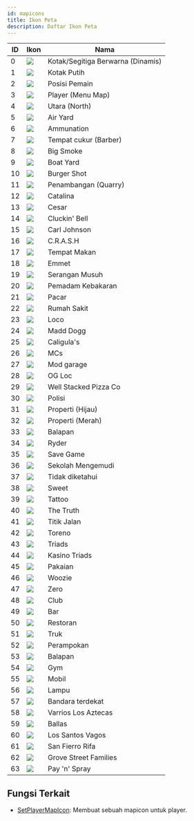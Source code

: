 ```yaml
---
id: mapicons
title: Ikon Peta
description: Daftar Ikon Peta
---
```


| ID  | Ikon                             | Nama                              |
| --- | -------------------------------- | --------------------------------- |
| 0   | ![](/images/mapIcons/icon0.gif)  | Kotak/Segitiga Berwarna (Dinamis) |
| 1   | ![](/images/mapIcons/icon1.gif)  | Kotak Putih                       |
| 2   | ![](/images/mapIcons/icon2.gif)  | Posisi Pemain                     |
| 3   | ![](/images/mapIcons/icon3.gif)  | Player (Menu Map)                 |
| 4   | ![](/images/mapIcons/icon4.gif)  | Utara (North)                     |
| 5   | ![](/images/mapIcons/icon5.gif)  | Air Yard                          |
| 6   | ![](/images/mapIcons/icon6.gif)  | Ammunation                        |
| 7   | ![](/images/mapIcons/icon7.gif)  | Tempat cukur (Barber)             |
| 8   | ![](/images/mapIcons/icon8.gif)  | Big Smoke                         |
| 9   | ![](/images/mapIcons/icon9.gif)  | Boat Yard                         |
| 10  | ![](/images/mapIcons/icon10.gif) | Burger Shot                       |
| 11  | ![](/images/mapIcons/icon11.gif) | Penambangan  (Quarry)             |
| 12  | ![](/images/mapIcons/icon12.gif) | Catalina                          |
| 13  | ![](/images/mapIcons/icon13.gif) | Cesar                             |
| 14  | ![](/images/mapIcons/icon14.gif) | Cluckin' Bell                     |
| 15  | ![](/images/mapIcons/icon15.gif) | Carl Johnson                      |
| 16  | ![](/images/mapIcons/icon16.gif) | C.R.A.S.H                         |
| 17  | ![](/images/mapIcons/icon17.gif) | Tempat Makan                      |
| 18  | ![](/images/mapIcons/icon18.gif) | Emmet                             |
| 19  | ![](/images/mapIcons/icon19.gif) | Serangan Musuh                    |
| 20  | ![](/images/mapIcons/icon20.gif) | Pemadam Kebakaran                 |
| 21  | ![](/images/mapIcons/icon21.gif) | Pacar                             |
| 22  | ![](/images/mapIcons/icon22.gif) | Rumah Sakit                       |
| 23  | ![](/images/mapIcons/icon23.gif) | Loco                              |
| 24  | ![](/images/mapIcons/icon24.gif) | Madd Dogg                         |
| 25  | ![](/images/mapIcons/icon25.gif) | Caligula's                        |
| 26  | ![](/images/mapIcons/icon26.gif) | MCs                               |
| 27  | ![](/images/mapIcons/icon27.gif) | Mod garage                        |
| 28  | ![](/images/mapIcons/icon28.gif) | OG Loc                            |
| 29  | ![](/images/mapIcons/icon29.gif) | Well Stacked Pizza Co             |
| 30  | ![](/images/mapIcons/icon30.gif) | Polisi                            |
| 31  | ![](/images/mapIcons/icon31.gif) | Properti (Hijau)                  |
| 32  | ![](/images/mapIcons/icon32.gif) | Properti (Merah)                  |
| 33  | ![](/images/mapIcons/icon33.gif) | Balapan                           |
| 34  | ![](/images/mapIcons/icon34.gif) | Ryder                             |
| 35  | ![](/images/mapIcons/icon35.gif) | Save Game                         |
| 36  | ![](/images/mapIcons/icon36.gif) | Sekolah Mengemudi                 |
| 37  | ![](/images/mapIcons/icon37.gif) | Tidak diketahui                   |
| 38  | ![](/images/mapIcons/icon38.gif) | Sweet                             |
| 39  | ![](/images/mapIcons/icon39.gif) | Tattoo                            |
| 40  | ![](/images/mapIcons/icon40.gif) | The Truth                         |
| 41  | ![](/images/mapIcons/icon41.gif) | Titik Jalan                       |
| 42  | ![](/images/mapIcons/icon42.gif) | Toreno                            |
| 43  | ![](/images/mapIcons/icon43.gif) | Triads                            |
| 44  | ![](/images/mapIcons/icon44.gif) | Kasino Triads                     |
| 45  | ![](/images/mapIcons/icon45.gif) | Pakaian                           |
| 46  | ![](/images/mapIcons/icon46.gif) | Woozie                            |
| 47  | ![](/images/mapIcons/icon47.gif) | Zero                              |
| 48  | ![](/images/mapIcons/icon48.gif) | Club                              |
| 49  | ![](/images/mapIcons/icon49.gif) | Bar                               |
| 50  | ![](/images/mapIcons/icon50.gif) | Restoran                          |
| 51  | ![](/images/mapIcons/icon51.gif) | Truk                              |
| 52  | ![](/images/mapIcons/icon52.gif) | Perampokan                        |
| 53  | ![](/images/mapIcons/icon53.gif) | Balapan                           |
| 54  | ![](/images/mapIcons/icon54.gif) | Gym                               |
| 55  | ![](/images/mapIcons/icon55.gif) | Mobil                             |
| 56  | ![](/images/mapIcons/icon56.gif) | Lampu                             |
| 57  | ![](/images/mapIcons/icon57.gif) | Bandara terdekat                  |
| 58  | ![](/images/mapIcons/icon58.gif) | Varrios Los Aztecas               |
| 59  | ![](/images/mapIcons/icon59.gif) | Ballas                            |
| 60  | ![](/images/mapIcons/icon60.gif) | Los Santos Vagos                  |
| 61  | ![](/images/mapIcons/icon61.gif) | San Fierro Rifa                   |
| 62  | ![](/images/mapIcons/icon62.gif) | Grove Street Families             |
| 63  | ![](/images/mapIcons/icon63.gif) | Pay 'n' Spray                     |

## Fungsi Terkait

- [SetPlayerMapIcon](/docs/scripting/functions/SetPlayerMapIcon): Membuat sebuah mapicon untuk player.
